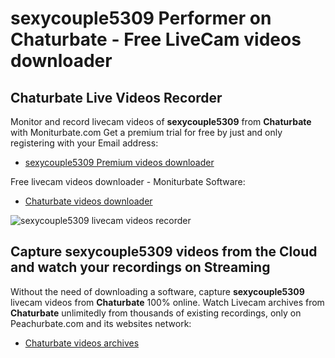 # sexycouple5309 Performer on Chaturbate - Free LiveCam videos downloader

## Chaturbate Live Videos Recorder

Monitor and record livecam videos of **sexycouple5309** from **Chaturbate** with Moniturbate.com
Get a premium trial for free by just and only registering with your Email address:
* [sexycouple5309 Premium videos downloader](https://moniturbate.com/request-demo-licence-key.html)

Free livecam videos downloader - Moniturbate Software:
* [Chaturbate videos downloader](https://moniturbate.com/moniturbate-download-software.html)

![sexycouple5309 livecam videos recorder](https://peachurnet.com/templates/moniturbate-software.png)


## Capture sexycouple5309 videos from the Cloud and watch your recordings on Streaming

Without the need of downloading a software, capture **sexycouple5309** livecam videos from **Chaturbate** 100% online.
Watch Livecam archives from **Chaturbate** unlimitedly from thousands of existing recordings, only on Peachurbate.com and its websites network:
* [Chaturbate videos archives](https://peachurnet.com/)